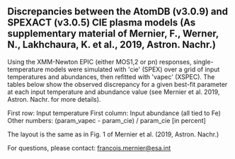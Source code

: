 Discrepancies between the AtomDB (v3.0.9) and SPEXACT (v3.0.5) CIE plasma models
  (As supplementary material of Mernier, F., Werner, N., Lakhchaura, K. et al., 2019, Astron. Nachr.)
-----


Using the XMM-Newton EPIC (either MOS1,2 or pn) responses, single-temperature models were simulated with 'cie' (SPEX) over a grid of input temperatures and abundances, then refitted with 'vapec' (XSPEC).
The tables below show the observed discrepancy for a given best-fit parameter at each input temperature and abundance value (see Mernier et al. 2019, Astron. Nachr. for more details).

First row: Input temperature
First column: Input abundance (all tied to Fe)
Other numbers: (param_vapec - param_cie) / param_cie     [in percent]

The layout is the same as in Fig. 1 of Mernier et al. (2019, Astron. Nachr.)


For questions, please contact: francois.mernier@esa.int
